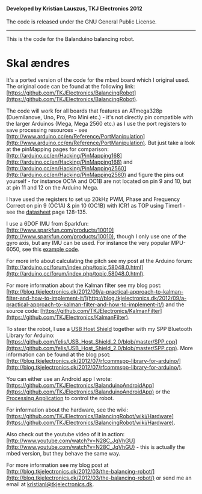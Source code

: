 #### Developed by Kristian Lauszus, TKJ Electronics 2012

The code is released under the GNU General Public License.
_________

This is the code for the Balanduino balancing robot. 


# Skal ændres

It's a ported version of the code for the mbed board which I original used. The original code can be found at the following link: [https://github.com/TKJElectronics/BalancingRobot](https://github.com/TKJElectronics/BalancingRobot).

The code will work for all boards that features an ATmega328p (Duemilanove, Uno, Pro, Pro Mini etc.) - it's not directly pin compatible with the larger Arduinos (Mega, Mega 2560 etc.) as I use the port registers to save processing resources - see [http://www.arduino.cc/en/Reference/PortManipulation](http://www.arduino.cc/en/Reference/PortManipulation). But just take a look at the pinMapping pages for comparison: [http://arduino.cc/en/Hacking/PinMapping168](http://arduino.cc/en/Hacking/PinMapping168) and [http://arduino.cc/en/Hacking/PinMapping2560](http://arduino.cc/en/Hacking/PinMapping2560) and figure the pins out yourself - for instance OC1A and OC1B are not located on pin 9 and 10, but at pin 11 and 12 on the Arduino Mega.

I have used the registers to set up 20kHz PWM, Phase and Frequency Correct on pin 9 (OC1A) & pin 10 (OC1B) with ICR1 as TOP using Timer1 - see the [datasheet](http://www.atmel.com/Images/doc8025.pdf) page 128-135.

I use a 6DOF IMU from Sparkfun: [http://www.sparkfun.com/products/10010](http://www.sparkfun.com/products/10010), though I only use one of the gyro axis, but any IMU can be used. For instance the very popular MPU-6050, see this [example code](https://github.com/TKJElectronics/Example-Sketch-for-IMU-including-Kalman-filter/blob/master/IMU6DOF/MPU6050/MPU6050.ino).

For more info about calculating the pitch see my post at the Arduino forum: [http://arduino.cc/forum/index.php/topic,58048.0.html](http://arduino.cc/forum/index.php/topic,58048.0.html).

For more information about the Kalman filter see my blog post: [http://blog.tkjelectronics.dk/2012/09/a-practical-approach-to-kalman-filter-and-how-to-implement-it/](http://blog.tkjelectronics.dk/2012/09/a-practical-approach-to-kalman-filter-and-how-to-implement-it/) and the source code: [https://github.com/TKJElectronics/KalmanFilter](https://github.com/TKJElectronics/KalmanFilter).

To steer the robot, I use a [USB Host Shield](http://www.circuitsathome.com/products-page/arduino-shields/usb-host-shield-2-0-for-arduino/) together with my SPP Bluetooth Library for Arduino: [https://github.com/felis/USB_Host_Shield_2.0/blob/master/SPP.cpp](https://github.com/felis/USB_Host_Shield_2.0/blob/master/SPP.cpp).
More information can be found at the blog psot: [http://blog.tkjelectronics.dk/2012/07/rfcommspp-library-for-arduino/](http://blog.tkjelectronics.dk/2012/07/rfcommspp-library-for-arduino/).

You can either use an Android app I wrote: [https://github.com/TKJElectronics/BalanduinoAndroidApp](https://github.com/TKJElectronics/BalanduinoAndroidApp) or the [Processing Application](https://github.com/TKJElectronics/BalancingRobotArduino/tree/master/ProcessingApp) to control the robot.

For information about the hardware, see the wiki: [https://github.com/TKJElectronics/BalancingRobot/wiki/Hardware](https://github.com/TKJElectronics/BalancingRobot/wiki/Hardware).

Also check out the youtube video of it in action: [http://www.youtube.com/watch?v=N28C_JqVhGU](http://www.youtube.com/watch?v=N28C_JqVhGU) - this is actually the mbed version, but they behave the same way.

For more information see my blog post at [http://blog.tkjelectronics.dk/2012/03/the-balancing-robot/](http://blog.tkjelectronics.dk/2012/03/the-balancing-robot/) or send me an email at <a href="mailto:kristianl@tkjelectronics.dk?Subject=BalanduinoAndroidApp">kristianl@tkjelectronics.dk</a>.
